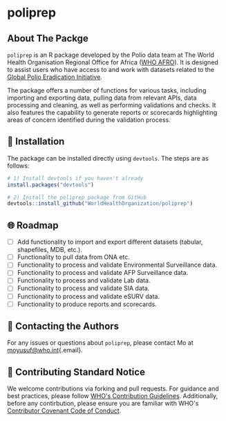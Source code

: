 # poliprep

## About The Packge

`poliprep` is an R package developed by the Polio data team at The World Health Organisation Regional Office for Africa ([WHO AFRO](https://www.afro.who.int/)). It is designed to assist users who have access to and work with datasets related to the [Global Polio Eradication Initiative](https://polioeradication.org/).

The package offers a number of functions for various tasks, including importing and exporting data, pulling data from relevant APIs, data processing and cleaning, as well as performing validations and checks. It also features the capability to generate reports or scorecards highlighting areas of concern identified during the validation process.

## :wrench: Installation

The package can be installed directly using `devtools`. The steps are as follows:

```r
# 1) Install devtools if you haven't already
install.packages("devtools")

# 2) Install the poliprep package from GitHub
devtools::install_github("WorldHealthOrganization/poliprep")
```

## :globe_with_meridians: Roadmap

-   [ ] Add functionality to import and export different datasets (tabular, shapefiles, MDB, etc.).
-   [ ] Functionality to pull data from ONA etc.
-   [ ] Functionality to process and validate Environmental Surveillance data.
-   [ ] Functionality to process and validate AFP Surveillance data.
-   [ ] Functionality to process and validate Lab data.
-   [ ] Functionality to process and validate SIA data.
-   [ ] Functionality to process and validate eSURV data.
-   [ ] Functionality to produce reports and scorecards.

## :incoming_envelope: Contacting the Authors

For any issues or questions about `poliprep`, please contact Mo at [moyusuf\@who.int](mailto:moyusuf@who.int){.email}.

## :handshake: Contributing Standard Notice

We welcome contributions via forking and pull requests. For guidance and best practices, please follow [WHO's Contribution Guidelines](https://github.com/WorldHealthOrganization/open-source-communication-channel/blob/main/CONTRIBUTING.md). Additionally, before any contirbution, please ensure you are familiar with WHO's [Contributor Covenant Code of Conduct](https://github.com/WorldHealthOrganization/open-source-communication-channel/tree/main?tab=coc-ov-file).
